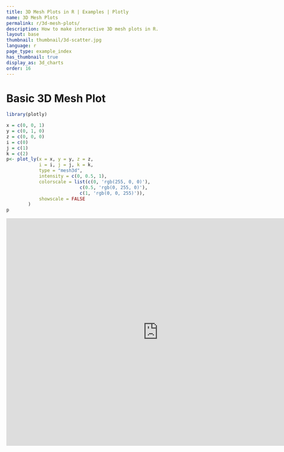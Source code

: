 ```yaml
---
title: 3D Mesh Plots in R | Examples | Plotly
name: 3D Mesh Plots
permalink: r/3d-mesh-plots/
description: How to make interactive 3D mesh plots in R.
layout: base
thumbnail: thumbnail/3d-scatter.jpg
language: r
page_type: example_index
has_thumbnail: true
display_as: 3d_charts
order: 16
---
```



# Basic 3D Mesh Plot
```r
library(plotly)

x = c(0, 0, 1)
y = c(0, 1, 0)
z = c(0, 0, 0)
i = c(0)
j = c(1)
k = c(2)
p<- plot_ly(x = x, y = y, z = z,
            i = i, j = j, k = k,
            type = "mesh3d",
            intensity = c(0, 0.5, 1),
            colorscale = list(c(0, 'rgb(255, 0, 0)'),
                           c(0.5, 'rgb(0, 255, 0)'),
                           c(1, 'rgb(0, 0, 255)')),
            showscale = FALSE
        )
p
```
<iframe height="600" id="igraph" scrolling="no" seamless="seamless" src="https://plot.ly/~RPlotBot/3024.embed" width="800" frameBorder="0"></iframe>

